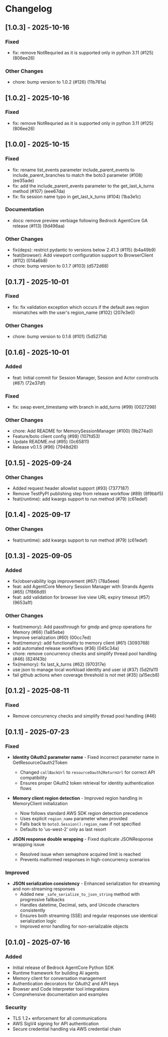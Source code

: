 # Changelog

## [1.0.3] - 2025-10-16

### Fixed
- fix: remove NotRequried as it is supported only in python 3.11 (#125) (806ee26)

### Other Changes
- chore: bump version to 1.0.2 (#126) (11b761a)

## [1.0.2] - 2025-10-16

### Fixed
- fix: remove NotRequried as it is supported only in python 3.11 (#125) (806ee26)

## [1.0.0] - 2025-10-15

### Fixed
- fix: rename list_events parameter include_parent_events to include_parent_branches to match the boto3 parameter (#108) (ee35ade)
- fix: add the include_parent_events parameter to the get_last_k_turns method (#107) (eee67da)
- fix: fix session name typo in get_last_k_turns (#104) (1ba3e1c)

### Documentation
- docs: remove preview verbiage following Bedrock AgentCore GA release (#113) (9d496aa)

### Other Changes
- fix(deps): restrict pydantic to versions below 2.41.3 (#115) (b4a49b9)
- feat(browser): Add viewport configuration support to BrowserClient (#112) (014a6b8)
- chore: bump version to 0.1.7 (#103) (d572d68)

## [0.1.7] - 2025-10-01

### Fixed
- fix: fix validation exception which occurs if the default aws region mismatches with the user's region_name (#102) (207e3e0)

### Other Changes
- chore: bump version to 0.1.6 (#101) (5d5271d)

## [0.1.6] - 2025-10-01

### Added
- feat: Initial commit for Session Manager, Session and Actor constructs (#87) (72e37df)

### Fixed
- fix: swap event_timestamp with branch in add_turns (#99) (0027298)

### Other Changes
- chore: Add README for MemorySessionManager (#100) (9b274a0)
- Feature/boto client config (#98) (107fd53)
- Update README.md (#95) (0c65811)
- Release v0.1.5 (#96) (7948d26)

## [0.1.5] - 2025-09-24

### Other Changes
- Added request header allowlist support (#93) (7377187)
- Remove TestPyPI publishing step from release workflow (#89) (8f9bbf5)
- feat(runtime): add kwargs support to run method (#79) (c61edef)

## [0.1.4] - 2025-09-17

### Other Changes
- feat(runtime): add kwargs support to run method (#79) (c61edef)

## [0.1.3] - 2025-09-05

### Added
- fix/observability logs improvement (#67) (78a5eee)
- feat: add AgentCore Memory Session Manager with Strands Agents (#65) (7f866d9)
- feat: add validation for browser live view URL expiry timeout (#57) (9653a1f)

### Other Changes
- feat(memory): Add passthrough for gmdp and gmcp operations for Memory (#66) (1a85ebe)
- Improve serialization (#60) (00cc7ed)
- feat(memory): add functionality to memory client (#61) (3093768)
- add automated release workflows (#36) (045c34a)
- chore: remove concurrency checks and simplify thread pool handling (#46) (824f43b)
- fix(memory): fix last_k_turns (#62) (970317e)
- use json to manage local workload identity and user id (#37) (5d2fa11)
- fail github actions when coverage threshold is not met (#35) (a15ecb8)

## [0.1.2] - 2025-08-11

### Fixed
- Remove concurrency checks and simplify thread pool handling (#46)

## [0.1.1] - 2025-07-23

### Fixed
- **Identity OAuth2 parameter name** - Fixed incorrect parameter name in GetResourceOauth2Token
  - Changed `callBackUrl` to `resourceOauth2ReturnUrl` for correct API compatibility
  - Ensures proper OAuth2 token retrieval for identity authentication flows

- **Memory client region detection** - Improved region handling in MemoryClient initialization
  - Now follows standard AWS SDK region detection precedence
  - Uses explicit `region_name` parameter when provided
  - Falls back to `boto3.Session().region_name` if not specified
  - Defaults to 'us-west-2' only as last resort

- **JSON response double wrapping** - Fixed duplicate JSONResponse wrapping issue
  - Resolved issue when semaphore acquired limit is reached
  - Prevents malformed responses in high-concurrency scenarios

### Improved
- **JSON serialization consistency** - Enhanced serialization for streaming and non-streaming responses
  - Added new `_safe_serialize_to_json_string` method with progressive fallbacks
  - Handles datetime, Decimal, sets, and Unicode characters consistently
  - Ensures both streaming (SSE) and regular responses use identical serialization logic
  - Improved error handling for non-serializable objects

## [0.1.0] - 2025-07-16

### Added
- Initial release of Bedrock AgentCore Python SDK
- Runtime framework for building AI agents
- Memory client for conversation management
- Authentication decorators for OAuth2 and API keys
- Browser and Code Interpreter tool integrations
- Comprehensive documentation and examples

### Security
- TLS 1.2+ enforcement for all communications
- AWS SigV4 signing for API authentication
- Secure credential handling via AWS credential chain

